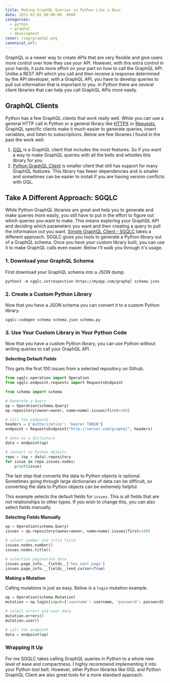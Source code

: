 ```yaml
---
title: Making GraphQL Queries in Python Like a Boss
date: 2023-02-02 00:00:00 -0600
categories:
  - python
  - graphql
  - development
cover: /img/graphql.png
canonical_url:
---
```


GraphQL is a newer way to create APIs that are very flexible and give users more control over how they use your API. However, with this extra control in your hands, it puts more effort on your part on how to call the GraphQL API. Unlike a REST API which you call and then receive a response determined by the API developer, with a GraphQL API, you have to develop queries to pull out information that is important to you. In Python there are several client libraries that can help you call GraphQL APIs more easily.

## GraphQL Clients

Python has a few GraphQL clients that work really well. While you can use a general HTTP call in Python or a general library like [HTTPX](https://www.python-httpx.org/) or [Requests](https://requests.readthedocs.io/en/latest/), GraphQL specific clients make it much easier to generate queries, insert variables, and listen to subscriptions. Below are few libraries I found in the past the work well.

1. [GQL](https://github.com/graphql-python/gql) is a GraphQL client that includes the most features. So if you want a way to make GraphQL queries with all the bells and whistles this library for you.
2. [Python GraphQL Client](https://github.com/prodigyeducation/python-graphql-client) is smaller client that still has support for many GraphQL features. This library has fewer dependencies and is smaller and sometimes can be easier to install if you are having version conflicts with GQL.

## Take A Different Approach: SGQLC

While Python GraphQL libraries are great and help you to generate and make queries more easily, you still have to put in the effort to figure out which queries you want to make. This means exploring your GraphQL API and deciding which parameters you want and then creating a query to pull the information out you want. [Simple GraphQL Client - SGQLC](https://github.com/profusion/sgqlc) takes a different approach. SGQLC gives you tools to generate a Python library out of a GraphQL schema. Once you have your custom library built, you can use it to make GraphQL calls even easier. Below I'll walk you through it's usage.

### 1. Download your GraphQL Schema

First download your GraphQL schema into a JSON dump.

`python3 -m sgqlc.introspection https://myapp.com/graphql schema.json`

### 2. Create a Custom Python Library

Now that you have a JSON schema you can convert it to a custom Python library.

`sgqlc-codegen schema schema.json schema.py`

### 3. Use Your Custom Library in Your Python Code

Now that you have a custom Python library, you can use Python without writing queries to call your GraphQL API.

**Selecting Default Fields**

This gets the first 100 issues from a selected repository on Github.

```python
from sgqlc.operation import Operation
from sgqlc.endpoint.requests import RequestsEndpoint

from schema import schema

# Generate a Query
op = Operation(schema.Query)
op.repository(owner=owner, name=name).issues(first=100)

# Call the endpoint
headers = {'Authorization': 'bearer TOKEN'}
endpoint = RequestsEndpoint("http://server.com/graphql", headers)

# data as a dictionary
data = endpoint(op)

# convert to Python objects
repo = (op + data).repository
for issue in repo.issues.nodes:
    print(issue)
```

The last step that converts the data to Python objects is optional. Sometimes going through large dictionaries of data can be difficult, so converting the data to Python objects can be extremely helpful.

This example selects the default fields for `issues`. This is all fields that are not relationships to other types. If you wish to change this, you can also select fields manually.

**Selecting Fields Manually**

```python
op = Operation(schema.Query)
issues = op.repository(owner=owner, name=name).issues(first=100)

# select number and title field
issues.nodes.number()
issues.nodes.title()

# selection pagination data
issues.page_info.__fields__('has_next_page')
issues.page_info.__fields__(end_cursor=True)
```

**Making a Mutation**

Calling mutations is just as easy. Below is a `login` mutation example.

```python
op = Operation(schema.Mutation)
mutation = op.login(input={'username': username, 'password': password})

# select errors and user data
mutation.errors()
mutation.user()

# call the endpoint
data = endpoint(op)
```

### Wrapping It Up

For me SGQLC takes calling GraphQL queries in Python to a whole new level of ease and compactness. I highly recommend implementing it into your Python tool belt. However, other Python libraries like GQL and Python GraphQL Client are also great tools for a more standard approach.
